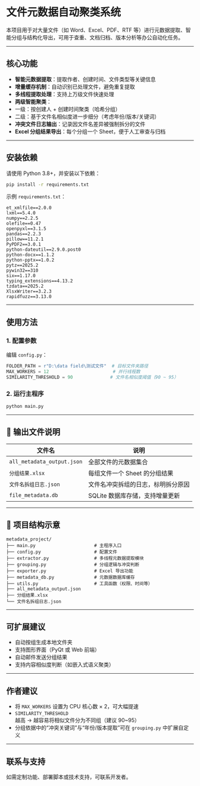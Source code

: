 #  文件元数据自动聚类系统

本项目用于对大量文件（如 Word、Excel、PDF、RTF 等）进行元数据提取、智能分组与结构化导出，可用于查重、文档归档、版本分析等办公自动化任务。

---

##  核心功能

-  **智能元数据提取**：提取作者、创建时间、文件类型等关键信息
-  **增量缓存机制**：自动识别已处理文件，避免重复提取
-  **多线程提取处理**：支持上万级文件快速处理
-  **两级智能聚类**：
  - 一级：按创建人 + 创建时间聚类（哈希分组）
  - 二级：基于文件名相似度进一步细分（考虑年份/版本/关键词）
-  **冲突文件日志输出**：记录因文件名差异被强制拆分的文件
-  **Excel 分组结果导出**：每个分组一个 Sheet，便于人工审查与归档

---

##  安装依赖

请使用 Python 3.8+，并安装以下依赖：

```bash
pip install -r requirements.txt
```

示例 `requirements.txt`：

```
et_xmlfile==2.0.0
lxml==5.4.0
numpy==2.2.5
olefile==0.47
openpyxl==3.1.5
pandas==2.2.3
pillow==11.2.1
PyPDF2==3.0.1
python-dateutil==2.9.0.post0
python-docx==1.1.2
python-pptx==1.0.2
pytz==2025.2
pywin32==310
six==1.17.0
typing_extensions==4.13.2
tzdata==2025.2
XlsxWriter==3.2.3
rapidfuzz==3.13.0
```

---

##  使用方法

### 1. 配置参数

编辑 `config.py`：

```python
FOLDER_PATH = r"D:\data field\测试文件"  # 目标文件夹路径
MAX_WORKERS = 12                        # 并行线程数
SIMILARITY_THRESHOLD = 90              # 文件名相似度阈值（90 ~ 95）
```

### 2. 运行主程序

```bash
python main.py
```

---

## 📁 输出文件说明

| 文件名                  | 说明                                  |
|-------------------------|----------------------------------------|
| `all_metadata_output.json` | 全部文件的元数据集合                    |
| `分组结果.xlsx`         | 每组文件一个 Sheet 的分组结果           |
| `文件名拆组日志.json`     | 文件名冲突拆组的日志，标明拆分原因       |
| `file_metadata.db`      | SQLite 数据库存储，支持增量更新         |

---

## 📂 项目结构示意

```
metadata_project/
├── main.py                      # 主程序入口
├── config.py                    # 配置文件
├── extractor.py                 # 多线程元数据提取模块
├── grouping.py                  # 分组逻辑与冲突判断
├── exporter.py                  # Excel 导出功能
├── metadata_db.py               # 元数据数据库缓存
├── utils.py                     # 工具函数（权限、时间等）
├── all_metadata_output.json
├── 分组结果.xlsx
└── 文件名拆组日志.json
```

---

##  可扩展建议

-  自动按组生成本地文件夹
-  支持图形界面（PyQt 或 Web 前端）
-  自动邮件发送分组结果
-  支持内容相似度判断（如嵌入式语义聚类）

---

##  作者建议

- 将 `MAX_WORKERS` 设置为 CPU 核心数 × 2，可大幅提速
- `SIMILARITY_THRESHOLD` 越高 → 越容易将相似文件分为不同组（建议 90~95）
- 分组依据中的“冲突关键词”与“年份/版本提取”可在 `grouping.py` 中扩展自定义

---

##  联系与支持

如需定制功能、部署脚本或技术支持，可联系开发者。
